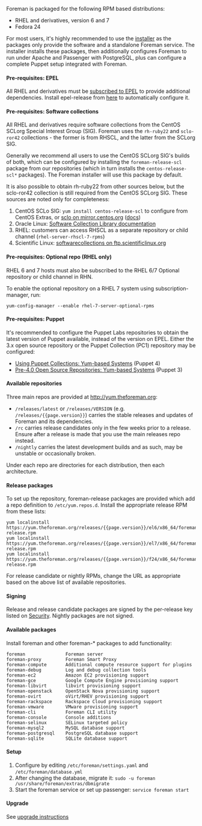 
Foreman is packaged for the following RPM based distributions:

* RHEL and derivatives, version 6 and 7
* Fedora 24

For most users, it's highly recommended to use the [installer](manuals/{{page.version}}/index.html#3.2ForemanInstaller) as the packages only provide the software and a standalone Foreman service.  The installer installs these packages, then additionally configures Foreman to run under Apache and Passenger with PostgreSQL, plus can configure a complete Puppet setup integrated with Foreman.

#### Pre-requisites: EPEL

All RHEL and derivatives must be [subscribed to EPEL](https://fedoraproject.org/wiki/EPEL) to provide additional dependencies.  Install epel-release from [here](https://fedoraproject.org/wiki/EPEL#How_can_I_use_these_extra_packages.3F) to automatically configure it.

#### Pre-requisites: Software collections
All RHEL and derivatives require software collections from the CentOS SCLorg Special Interest Group (SIG). Foreman uses the `rh-ruby22` and `sclo-ror42` collections - the former is from RHSCL, and the latter from the SCLorg SIG.

Generally we recommend all users to use the CentOS SCLorg SIG's builds of both, which can be configured by installing the `foreman-release-scl` package from our repositories (which in turn installs the `centos-release-scl*` packages). The Foreman installer will use this package by default.

It is also possible to obtain rh-ruby22 from other sources below, but the sclo-ror42 collection is still required from the CentOS SCLorg SIG. These sources are noted only for completeness:

1. CentOS SCLo SIG: `yum install centos-release-scl` to configure from CentOS Extras, or [sclo on mirror.centos.org](http://mirror.centos.org/centos/7/sclo/x86_64/rh/) ([docs](https://wiki.centos.org/AdditionalResources/Repositories/SCL))
1. Oracle Linux: [Software Collection Library documentation](http://docs.oracle.com/cd/E37670_01/E59096/html/index.html)
1. RHEL: customers can access RHSCL as a separate repository or child channel (`rhel-server-rhscl-7-rpms`)
1. Scientific Linux: [softwarecollections on ftp.scientificlinux.org](http://ftp.scientificlinux.org/linux/scientific/6x/external_products/softwarecollections/)

#### Pre-requisites: Optional repo (RHEL only)

RHEL 6 and 7 hosts must also be subscribed to the RHEL 6/7 Optional repository or child channel in RHN.

To enable the optional repository on a RHEL 7 system using subscription-manager, run:

    yum-config-manager --enable rhel-7-server-optional-rpms

#### Pre-requisites: Puppet

It's recommended to configure the Puppet Labs repositories to obtain the latest version of Puppet available, instead of the version on EPEL. Either the 3.x open source repository or the Puppet Collection (PC1) repository may be configured:

* [Using Puppet Collections: Yum-based Systems](https://docs.puppet.com/guides/puppetlabs_package_repositories.html#yum-based-systems) (Puppet 4)
* [Pre-4.0 Open Source Repositories: Yum-based Systems](https://docs.puppet.com/guides/puppetlabs_package_repositories.html#yum-based-systems-repository) (Puppet 3)

#### Available repositories

Three main repos are provided at <http://yum.theforeman.org>:

* `/releases/latest` or `/releases/VERSION` (e.g. `/releases/{{page.version}}`) carries the stable releases and updates of Foreman and its dependencies.
* `/rc` carries release candidates only in the few weeks prior to a release.  Ensure after a release is made that you use the main releases repo instead.
* `/nightly` carries the latest development builds and as such, may be unstable or occasionally broken.

Under each repo are directories for each distribution, then each architecture.

#### Release packages

To set up the repository, foreman-release packages are provided which add a repo definition to `/etc/yum.repos.d`.  Install the appropriate release RPM from these lists:

    yum localinstall https://yum.theforeman.org/releases/{{page.version}}/el6/x86_64/foreman-release.rpm
    yum localinstall https://yum.theforeman.org/releases/{{page.version}}/el7/x86_64/foreman-release.rpm
    yum localinstall https://yum.theforeman.org/releases/{{page.version}}/f24/x86_64/foreman-release.rpm

For release candidate or nightly RPMs, change the URL as appropriate based on the above list of available repositories.

#### Signing

Release and release candidate packages are signed by the per-release key listed on [Security](security.html#GPGkeys).  Nightly packages are not signed.

#### Available packages

Install foreman and other foreman-* packages to add functionality:

    foreman               Foreman server
    foreman-proxy         Foreman Smart Proxy
    foreman-compute       Additional compute resource support for plugins
    foreman-debug         Log and debug collection tools
    foreman-ec2           Amazon EC2 provisioning support
    foreman-gce           Google Compute Engine provisioning support
    foreman-libvirt       libvirt provisioning support
    foreman-openstack     OpenStack Nova provisioning support
    foreman-ovirt         oVirt/RHEV provisioning support
    foreman-rackspace     Rackspace Cloud provisioning support
    foreman-vmware        VMware provisioning support
    foreman-cli           Foreman CLI utility
    foreman-console       Console additions
    foreman-selinux       SELinux targeted policy
    foreman-mysql2        MySQL database support
    foreman-postgresql    PostgreSQL database support
    foreman-sqlite        SQLite database support

#### Setup

1. Configure by editing `/etc/foreman/settings.yaml` and `/etc/foreman/database.yml`
1. After changing the database, migrate it: `sudo -u foreman /usr/share/foreman/extras/dbmigrate`
1. Start the foreman service or set up passenger: `service foreman start`

#### Upgrade

See [upgrade instructions](manuals/{{page.version}}/index.html#3.6Upgrade)

